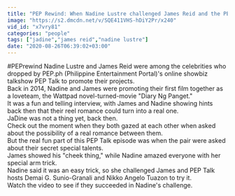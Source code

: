 ```yaml
---
title: "PEP Rewind: When Nadine Lustre challenged James Reid and the PEP Talk hosts"
image: "https://s2.dmcdn.net/v/SQE411VHS-hDiY2Pr/x240"
vid_id: "x7vry81"
categories: "people"
tags: ["jadine","james reid","nadine lustre"]
date: "2020-08-26T06:39:02+03:00"
---
```

#PEPrewind Nadine Lustre and James Reid were among the celebrities who dropped by PEP.ph (Philippine Entertainment Portal)'s online showbiz talkshow PEP Talk to promote their projects.   <br>Back in 2014, Nadine and James were promoting their first film together as a loveteam, the Wattpad novel-turned-movie &quot;Diary Ng Panget.&quot;  <br>It was a fun and telling interview, with James and Nadine showing hints back then that their reel romance could turn into a real one.   <br>JaDine was not a thing yet, back then.  <br>Check out the moment when they both gazed at each other when asked about the possibility of a real romance between them.   <br>But the real fun part of this PEP Talk episode was when the pair were asked about their secret special talents.  <br>James showed his &quot;cheek thing,&quot; while Nadine amazed everyone with her special arm trick.   <br>Nadine said it was an easy trick, so she challenged James and PEP Talk hosts Demai G. Sunio-Granali and Nikko Angelo Tuazon to try it.  <br>Watch the video to see if they succeeded in Nadine's challenge.

